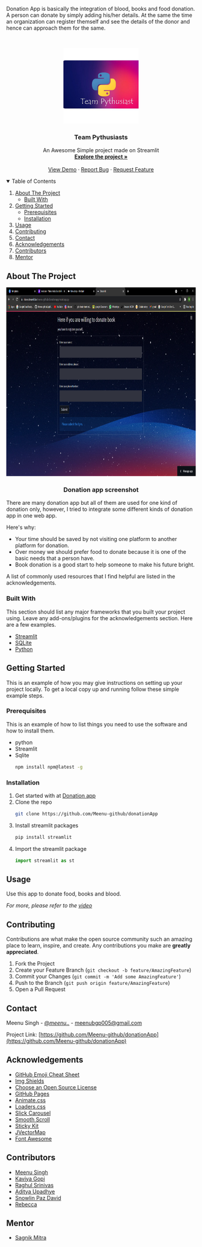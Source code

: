 Donation App is basically the integration of blood, books and food donation. A person can donate by simply adding his/her details. At the same the time an organization can register themself and see the details of the donor and hence can approach them for the same.




<!-- PROJECT SHIELDS -->
<!--
*** I'm using markdown "reference style" links for readability.
*** Reference links are enclosed in brackets [ ] instead of parentheses ( ).
*** See the bottom of this document for the declaration of the reference variables
*** for contributors-url, forks-url, etc. This is an optional, concise syntax you may use.
*** https://www.markdownguide.org/basic-syntax/#reference-style-links
-->
<!-- [![Contributors][contributors-shield]][contributors-url]
[![Forks][forks-shield]][forks-url]
[![Stargazers][stars-shield]][stars-url]
[![Issues][issues-shield]][issues-url]
[![MIT License][license-shield]][license-url]
[![LinkedIn][linkedin-shield]][linkedin-url] -->



<!-- PROJECT LOGO -->
<br />
<p align="center">
  <a href="https://github.com/Meenu-github/donationApp">
    <img src="https://github.com/Meenu-github/donationApp/blob/main/logoPythu.jpg" alt="Logo" width="200" height="200">
  </a>

  <h3 align="center">Team Pythusiasts</h3>

  <p align="center">
    An Awesome Simple project made on Streamlit
    <br />
    <a href="https://share.streamlit.io/meenu-github/donationapp/main/app.py"><strong>Explore the project »</strong></a>
    <br />
    <br />
    <a href="https://youtu.be/svsnV2Gq0RU">View Demo</a>
    ·
    <a href="https://github.com/Meenu-github/donationApp/issues">Report Bug</a>
    ·
    <a href="https://github.com/Meenu-github/donationApp/issues">Request Feature</a>
  </p>
</p>



<!-- TABLE OF CONTENTS -->
<details open="open">
  <summary>Table of Contents</summary>
  <ol>
    <li>
      <a href="#about-the-project">About The Project</a>
      <ul>
        <li><a href="#built-with">Built With</a></li>
      </ul>
    </li>
    <li>
      <a href="#getting-started">Getting Started</a>
      <ul>
        <li><a href="#prerequisites">Prerequisites</a></li>
        <li><a href="#installation">Installation</a></li>
      </ul>
    </li>
    <li><a href="#usage">Usage</a></li>
    <li><a href="#contributing">Contributing</a></li>
    <li><a href="#contact">Contact</a></li>
    <li><a href="#acknowledgements">Acknowledgements</a></li>
    <li><a href="#contributors">Contributors</a></li>
    <li><a href="#mentor">Mentor</a></li>
  </ol>
</details>



<!-- ABOUT THE PROJECT -->
## About The Project
<p align="center">
  <a href="https://github.com/Meenu-github/donationApp">
    <img src="https://github.com/Meenu-github/donationApp/blob/main/Donationapp_ss.png" alt="Logo" width="800" height="500">
  </a>

  <h3 align="center">Donation app screenshot</h3>

  <p align="center">



There are many donation app but all of them are used for one kind of donation only, however, I tried to integrate some different kinds of donation app in one web app.

Here's why:
* Your time should be saved by not visiting one platform to another platform for donation. 
* Over money we should prefer food to donate because it is one of the basic needs that a person have.
* Book donation is a good start to help someone to make his future bright.



A list of commonly used resources that I find helpful are listed in the acknowledgements.

### Built With

This section should list any major frameworks that you built your project using. Leave any add-ons/plugins for the acknowledgements section. Here are a few examples.
* [Streamlit](https://streamlit.io/)
* [SQLite](https://sqlite.org/index.html)
* [Python](https://www.python.org/)



<!-- GETTING STARTED -->
## Getting Started

This is an example of how you may give instructions on setting up your project locally.
To get a local copy up and running follow these simple example steps.

### Prerequisites

This is an example of how to list things you need to use the software and how to install them.
* python
* Streamlit
* Sqlite
  ```sh
  npm install npm@latest -g
  ```

### Installation

1. Get started with at [Donation app](https://github.com/Meenu-github/donationApp)
2. Clone the repo
   ```sh
   git clone https://github.com/Meenu-github/donationApp
   ```
3. Install streamlit packages
   ```sh
   pip install streamlit
   ```
4. Import the streamlit package 
   ```py
   import streamlit as st
   ```



<!-- USAGE EXAMPLES -->
## Usage

Use this app to donate food, books and blood.

_For more, please refer to the [video](https://youtu.be/svsnV2Gq0RU)_





<!-- CONTRIBUTING -->
## Contributing

Contributions are what make the open source community such an amazing place to learn, inspire, and create. Any contributions you make are **greatly appreciated**.

1. Fork the Project
2. Create your Feature Branch (`git checkout -b feature/AmazingFeature`)
3. Commit your Changes (`git commit -m 'Add some AmazingFeature'`)
4. Push to the Branch (`git push origin feature/AmazingFeature`)
5. Open a Pull Request




<!-- CONTACT -->
## Contact

Meenu Singh - [@_meenu_._._](https://www.instagram.com/_meenu_._._/) - meenubgp005@gmail.com

Project Link: [https://github.com/Meenu-github/donationApp](https://github.com/Meenu-github/donationApp)



<!-- ACKNOWLEDGEMENTS -->
## Acknowledgements
* [GitHub Emoji Cheat Sheet](https://www.webpagefx.com/tools/emoji-cheat-sheet)
* [Img Shields](https://shields.io)
* [Choose an Open Source License](https://choosealicense.com)
* [GitHub Pages](https://pages.github.com)
* [Animate.css](https://daneden.github.io/animate.css)
* [Loaders.css](https://connoratherton.com/loaders)
* [Slick Carousel](https://kenwheeler.github.io/slick)
* [Smooth Scroll](https://github.com/cferdinandi/smooth-scroll)
* [Sticky Kit](http://leafo.net/sticky-kit)
* [JVectorMap](http://jvectormap.com)
* [Font Awesome](https://fontawesome.com)
  
<!-- CONTRIBUTORS -->
## Contributors
* [Meenu Singh](https://github.com/Meenu-github)
* [Kaviya Gopi](https://github.com/KaviyaGopi)
* [Raghul Srinivas](https://github.com/RAGHULSRINIVAS112)
* [Aditya Upadhye](https://github.com/aditya-upadhye)
* [Snowlin Paz David](https://github.com/SnowlinPazDavid)
* [Rebecca](https://github.com/rebs-becca15)
  
<!-- MENTOR -->
  
## Mentor
* [Sagnik Mitra](https://github.com/sagnikmitra)




